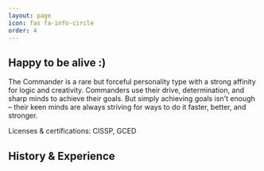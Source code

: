 ```yaml
---
layout: page
icon: fas fa-info-circle
order: 4
---
```


## Happy to be alive :)

The Commander is a rare but forceful personality type with a strong affinity for logic and creativity. Commanders use their drive, determination, and sharp minds to achieve their goals. But simply achieving goals isn't enough – their keen minds are always striving for ways to do it faster, better, and stronger.

Licenses & certifications: CISSP, GCED

## History & Experience


